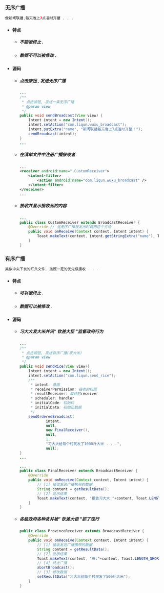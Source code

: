 ### 无序广播

```java
像新闻联播,每天晚上7点准时开播 . . .
```

* #### 特点

  * ##### 不能被终止 .
  * ##### 数据不可以被修改 .
* #### 源码

  * ##### 点击按钮 , 发送无序广播

    ```java
    ...
    /**
     * 点击按钮, 发送一条无序广播
     * @param view
     */
    public void sendBroadcast(View view) {
        Intent intent = new Intent();
        intent.setAction("com.liqun.wuxu_broadcast");
        intent.putExtra("name", "新闻联播每天晚上7点准时开整！");
        sendBroadcast(intent);
    }
    ...
    ```
  * ##### 在清单文件中注册广播接收者

    ```xml
    ...
    <receiver android:name=".CustomReceiver">
        <intent-filter>
            <action android:name="com.liqun.wuxu_broadcast" />
        </intent-filter>
    </receiver>
    ...
    ```
  * ##### 接收并显示接收到的内容

    ```java
    ...
    public class CustomReceiver extends BroadcastReceiver {
        @Override // 当无序广播被发出时调用这个方法
        public void onReceive(Context context, Intent intent) {
            Toast.makeText(context, intent.getStringExtra("name"), Toast.LENGTH_SHORT).show();
        }
    }
    ```

### 有序广播

```java
类似中央下发的红头文件, 按照一定的优先级接收 . . .
```

* #### 特点

  * ##### 可以被终止 .
  * ##### 数据可以被修改 .
* #### 源码

  * ##### 习大大发大米并派" 钦差大臣 "监督政府行为

    ```java
    ...
    /**
     * 点击按钮, 发送有序广播(发大米)
     * @param view
     */
    public void sendRice(View view){
        Intent intent = new Intent();
        intent.setAction("com.liqun.send_rice");
        /**
         * intent: 意图
         * receiverPermission: 接收的权限
         * resultReceiver: 最终的receiver
         * scheduler: handler
         * initialCode: 初始码
         * initialData: 初始化数据
         */
        sendOrderedBroadcast(
                intent,
                null,
                new FinalReceiver(),
                null,
                1,
                "习大大给每个村民发了1000斤大米 . . .",
                null);
    }
    ...
    ```

    ```java
    ...
    public class FinalReceiver extends BroadcastReceiver {
        @Override
        public void onReceive(Context context, Intent intent) {
            // [1] 接收发送广播携带的数据
            String content = getResultData();
            // [2] 显示结果
            Toast.makeText(context, "报告习大大:"+content, Toast.LENGTH_SHORT).show();
        }
    }
    ```
  * ##### 各级政府各种贪并被" 钦差大臣 "抓了现行 

    ```java
    public class ProvinceReceiver extends BroadcastReceiver {
        @Override
        public void onReceive(Context context, Intent intent) {
            // [1] 接收发送广播携带的数据
            String content = getResultData();
            // [2] 显示结果
            Toast.makeText(context, "省:"+content, Toast.LENGTH_SHORT).show();
            // [4] 终止广播
            abortBroadcast();
            // [3] 修改数据
            setResultData("习大大给每个村民发了500斤大米");
        }
    }
    ```




